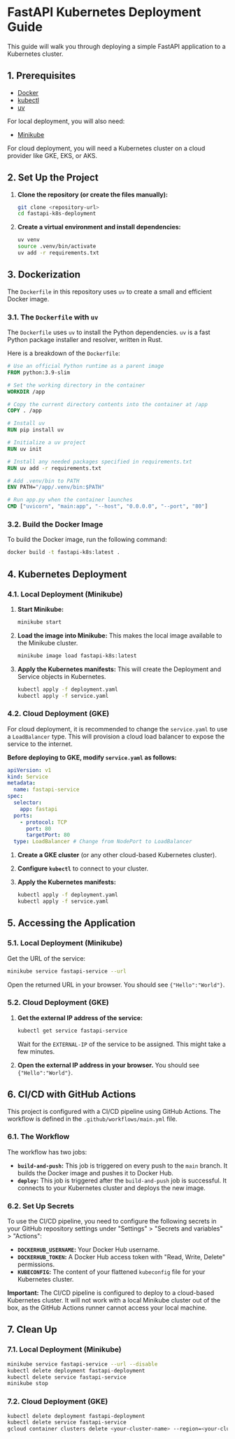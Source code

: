 # FastAPI Kubernetes Deployment Guide

This guide will walk you through deploying a simple FastAPI application to a Kubernetes cluster.

## 1. Prerequisites

*   [Docker](https://docs.docker.com/get-docker/)
*   [kubectl](https://kubernetes.io/docs/tasks/tools/install-kubectl/)
*   [uv](https://github.com/astral-sh/uv)

For local deployment, you will also need:
*   [Minikube](https://minikube.sigs.k8s.io/docs/start/)

For cloud deployment, you will need a Kubernetes cluster on a cloud provider like GKE, EKS, or AKS.

## 2. Set Up the Project

1.  **Clone the repository (or create the files manually):**
    ```bash
    git clone <repository-url>
    cd fastapi-k8s-deployment
    ```

2.  **Create a virtual environment and install dependencies:**
    ```bash
    uv venv
    source .venv/bin/activate
    uv add -r requirements.txt
    ```

## 3. Dockerization

The `Dockerfile` in this repository uses `uv` to create a small and efficient Docker image.

### 3.1. The `Dockerfile` with `uv`

The `Dockerfile` uses `uv` to install the Python dependencies. `uv` is a fast Python package installer and resolver, written in Rust.

Here is a breakdown of the `Dockerfile`:

```dockerfile
# Use an official Python runtime as a parent image
FROM python:3.9-slim

# Set the working directory in the container
WORKDIR /app

# Copy the current directory contents into the container at /app
COPY . /app

# Install uv
RUN pip install uv

# Initialize a uv project
RUN uv init

# Install any needed packages specified in requirements.txt
RUN uv add -r requirements.txt

# Add .venv/bin to PATH
ENV PATH="/app/.venv/bin:$PATH"

# Run app.py when the container launches
CMD ["uvicorn", "main:app", "--host", "0.0.0.0", "--port", "80"]
```

### 3.2. Build the Docker Image

To build the Docker image, run the following command:

```bash
docker build -t fastapi-k8s:latest .
```

## 4. Kubernetes Deployment

### 4.1. Local Deployment (Minikube)

1.  **Start Minikube:**
    ```bash
    minikube start
    ```

2.  **Load the image into Minikube:**
    This makes the local image available to the Minikube cluster.
    ```bash
    minikube image load fastapi-k8s:latest
    ```

3.  **Apply the Kubernetes manifests:**
    This will create the Deployment and Service objects in Kubernetes.
    ```bash
    kubectl apply -f deployment.yaml
    kubectl apply -f service.yaml
    ```

### 4.2. Cloud Deployment (GKE)

For cloud deployment, it is recommended to change the `service.yaml` to use a `LoadBalancer` type. This will provision a cloud load balancer to expose the service to the internet.

**Before deploying to GKE, modify `service.yaml` as follows:**

```yaml
apiVersion: v1
kind: Service
metadata:
  name: fastapi-service
spec:
  selector:
    app: fastapi
  ports:
    - protocol: TCP
      port: 80
      targetPort: 80
  type: LoadBalancer # Change from NodePort to LoadBalancer
```

1.  **Create a GKE cluster** (or any other cloud-based Kubernetes cluster).

2.  **Configure `kubectl`** to connect to your cluster.

3.  **Apply the Kubernetes manifests:**
    ```bash
    kubectl apply -f deployment.yaml
    kubectl apply -f service.yaml
    ```

## 5. Accessing the Application

### 5.1. Local Deployment (Minikube)

Get the URL of the service:
```bash
minikube service fastapi-service --url
```
Open the returned URL in your browser. You should see `{"Hello":"World"}`.

### 5.2. Cloud Deployment (GKE)

1.  **Get the external IP address of the service:**
    ```bash
    kubectl get service fastapi-service
    ```
    Wait for the `EXTERNAL-IP` of the service to be assigned. This might take a few minutes.

2.  **Open the external IP address in your browser.** You should see `{"Hello":"World"}`.

## 6. CI/CD with GitHub Actions

This project is configured with a CI/CD pipeline using GitHub Actions. The workflow is defined in the `.github/workflows/main.yml` file.

### 6.1. The Workflow

The workflow has two jobs:

*   **`build-and-push`:** This job is triggered on every push to the `main` branch. It builds the Docker image and pushes it to Docker Hub.
*   **`deploy`:** This job is triggered after the `build-and-push` job is successful. It connects to your Kubernetes cluster and deploys the new image.

### 6.2. Set Up Secrets

To use the CI/CD pipeline, you need to configure the following secrets in your GitHub repository settings under "Settings" > "Secrets and variables" > "Actions":

*   **`DOCKERHUB_USERNAME`:** Your Docker Hub username.
*   **`DOCKERHUB_TOKEN`:** A Docker Hub access token with "Read, Write, Delete" permissions.
*   **`KUBECONFIG`:** The content of your flattened `kubeconfig` file for your Kubernetes cluster.

**Important:** The CI/CD pipeline is configured to deploy to a cloud-based Kubernetes cluster. It will not work with a local Minikube cluster out of the box, as the GitHub Actions runner cannot access your local machine.

## 7. Clean Up

### 7.1. Local Deployment (Minikube)

```bash
minikube service fastapi-service --url --disable
kubectl delete deployment fastapi-deployment
kubectl delete service fastapi-service
minikube stop
```

### 7.2. Cloud Deployment (GKE)

```bash
kubectl delete deployment fastapi-deployment
kubectl delete service fastapi-service
gcloud container clusters delete <your-cluster-name> --region=<your-cluster-region>
```
